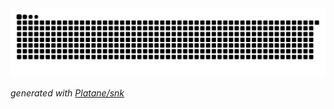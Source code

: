 <picture>
  <source media="(prefers-color-scheme: dark)" srcset="./dist/github-contribution-grid-snake-dark.svg">
  <source media="(prefers-color-scheme: light)" srcset="./dist/github-contribution-grid-snake.svg">
  <img alt="github contribution grid snake animation" src="./dist/github-contribution-grid-snake.svg">
</picture>

_generated with [Platane/snk](https://github.com/Platane/snk)_

